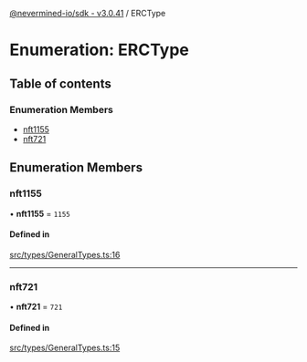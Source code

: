 [@nevermined-io/sdk - v3.0.41](../code-reference.md) / ERCType

# Enumeration: ERCType

## Table of contents

### Enumeration Members

- [nft1155](ERCType.md#nft1155)
- [nft721](ERCType.md#nft721)

## Enumeration Members

### nft1155

• **nft1155** = `1155`

#### Defined in

[src/types/GeneralTypes.ts:16](https://github.com/nevermined-io/sdk-js/blob/3e552f889871135260309ba0e332abffa92609ef/src/types/GeneralTypes.ts#L16)

---

### nft721

• **nft721** = `721`

#### Defined in

[src/types/GeneralTypes.ts:15](https://github.com/nevermined-io/sdk-js/blob/3e552f889871135260309ba0e332abffa92609ef/src/types/GeneralTypes.ts#L15)
